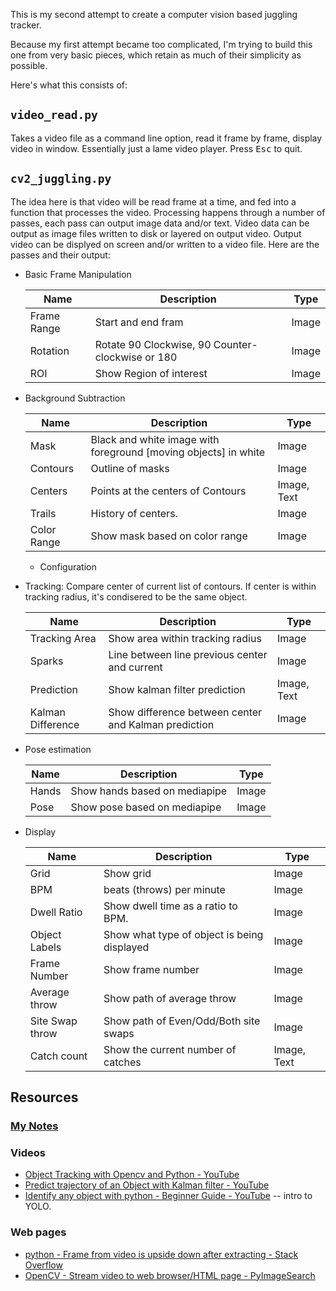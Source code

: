 This is my second attempt to create a computer vision based juggling tracker.

Because my first attempt became too complicated, I'm trying to build this one from very basic pieces, which retain as much of their simplicity as possible.

Here's what this consists of:

## `video_read.py`

Takes a video file as a command line option, read it frame by frame, display video in window. Essentially just a lame video player. Press <kbd>Esc</kbd> to quit.

## `cv2_juggling.py`

The idea here is that video will be read frame at a time,
and fed into a function that processes the video. Processing happens through a
number of passes, each pass can output image data and/or text. Video data can be output as image files written to disk or layered on output video. Output video can be displyed on screen and/or written to a video file. Here are the passes and their output:

* Basic Frame Manipulation

    | Name | Description                                                      | Type  |
    |------|------------------------------------------------------------------|-------|
    | Frame Range | Start and end fram                                        | Image |
    | Rotation    | Rotate 90 Clockwise, 90 Counter-clockwise or 180          | Image |
    | ROI         | Show Region of interest                                   | Image |

* Background Subtraction

    | Name | Description                                                      | Type  |
    |------|------------------------------------------------------------------|-------|
    | Mask | Black and white image with foreground [moving objects] in white  | Image |
    | Contours | Outline of masks                                             | Image |
    | Centers | Points at the centers of Contours                       | Image, Text |
    | Trails  | History of centers.                                           | Image |
    | Color Range | Show mask based on color range                            | Image |

    * Configuration

* Tracking: Compare center of current list of contours. If center is within tracking radius, it's condisered to be the same object. 

    | Name | Description                                                      | Type  |
    |------|------------------------------------------------------------------|-------|
    | Tracking Area | Show area within tracking radius                        | Image |
    | Sparks   | Line between line previous center and current                | Image |
    | Prediction | Show kalman filter prediction                        | Image, Text |
    | Kalman Difference | Show difference between center and Kalman prediction | Image|

* Pose estimation

    | Name | Description                                                      | Type  |
    |------|------------------------------------------------------------------|-------|
    | Hands    | Show hands based on mediapipe                                | Image |
    | Pose     | Show pose based on mediapipe                                 | Image |

* Display

    | Name | Description                                                      | Type  |
    |------|------------------------------------------------------------------|-------|
    | Grid     | Show grid                                                    | Image |
    | BPM      | beats (throws) per minute                                    | Image |
    | Dwell Ratio   | Show dwell time as a ratio to BPM.                      | Image |
    | Object Labels | Show what type of object is being displayed             | Image |
    | Frame Number  | Show frame number                                       | Image |
    | Average throw | Show path of average throw                              | Image |
    | Site Swap throw | Show path of Even/Odd/Both site swaps                 | Image |
    | Catch count   | Show the current number of catches                | Image, Text |

## Resources

### [My Notes](./NOTES.md)

### Videos

* [Object Tracking with Opencv and Python - YouTube](https://www.youtube.com/watch?v=O3b8lVF93jU)
* [Predict trajectory of an Object with Kalman filter - YouTube](https://www.youtube.com/watch?v=3iqRhbXBVRE)
* [Identify any object with python - Beginner Guide - YouTube](https://www.youtube.com/watch?v=hVRz29N_zpg) -- intro to YOLO.

### Web pages

* [python - Frame from video is upside down after extracting - Stack Overflow](https://stackoverflow.com/questions/53097092/frame-from-video-is-upside-down-after-extracting)
* [OpenCV - Stream video to web browser/HTML page - PyImageSearch](https://pyimagesearch.com/2019/09/02/opencv-stream-video-to-web-browser-html-page/)
